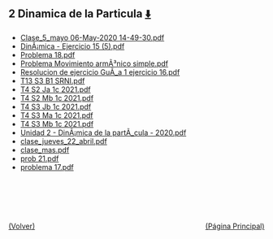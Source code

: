 
<html>
<body>
<h2>2 Dinamica de la Particula <a href="https://downgit.github.io/#/home?url=https://github.com/Apuntes-FIUBA/Apuntes-Electronica/tree/main/82 - Física/8201 - Fisica I/Clase en Linea/2 Dinamica de la Particula" style="font-size:20px">  ⬇️ </a></h2>
<ul>
    <li><a href="Clase_5_mayo 06-May-2020 14-49-30.pdf">Clase_5_mayo 06-May-2020 14-49-30.pdf</a></li>
    <li><a href="DinÃ¡mica - Ejercicio 15 (5).pdf">DinÃ¡mica - Ejercicio 15 (5).pdf</a></li>
    <li><a href="Problema 18.pdf">Problema 18.pdf</a></li>
    <li><a href="Problema Movimiento armÃ³nico simple.pdf">Problema Movimiento armÃ³nico simple.pdf</a></li>
    <li><a href="Resolucion de ejercicio GuÃ_a 1 ejercicio 16.pdf">Resolucion de ejercicio GuÃ_a 1 ejercicio 16.pdf</a></li>
    <li><a href="T13 S3 B1 SRNI.pdf">T13 S3 B1 SRNI.pdf</a></li>
    <li><a href="T4 S2 Ja 1c 2021.pdf">T4 S2 Ja 1c 2021.pdf</a></li>
    <li><a href="T4 S2 Mb 1c 2021.pdf">T4 S2 Mb 1c 2021.pdf</a></li>
    <li><a href="T4 S3 Jb 1c 2021.pdf">T4 S3 Jb 1c 2021.pdf</a></li>
    <li><a href="T4 S3 Ma 1c 2021.pdf">T4 S3 Ma 1c 2021.pdf</a></li>
    <li><a href="T4 S3 Mb 1c 2021.pdf">T4 S3 Mb 1c 2021.pdf</a></li>
    <li><a href="Unidad 2 - DinÃ¡mica de la partÃ_cula - 2020.pdf">Unidad 2 - DinÃ¡mica de la partÃ_cula - 2020.pdf</a></li>
    <li><a href="clase_jueves_22_abril.pdf">clase_jueves_22_abril.pdf</a></li>
    <li><a href="clase_mas.pdf">clase_mas.pdf</a></li>
    <li><a href="prob 21.pdf">prob 21.pdf</a></li>
    <li><a href="problema 17.pdf">problema 17.pdf</a></li>
</ul>
</body>
</html>


<br><br><br><br><br><a href="../" style="float: left">(Volver)</a> <a href="https://apuntes-fiuba.github.io/Apuntes-Electronica" style="float: right">(Página Principal)</a>
